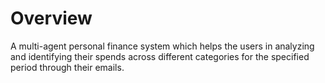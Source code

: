 # Overview
A multi-agent personal finance system which helps the users in analyzing and identifying their spends across different categories for the specified period through their emails.